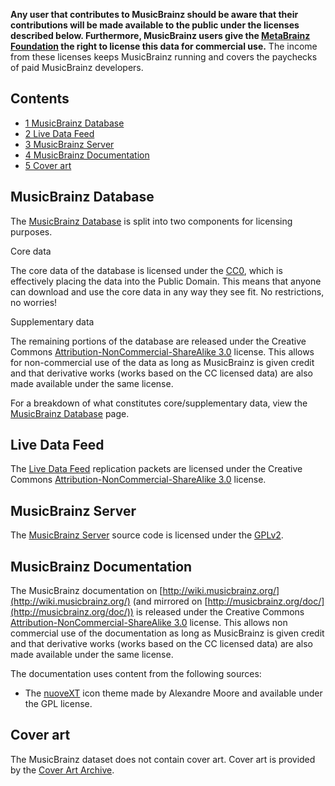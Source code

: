 **Any user that contributes to MusicBrainz should be aware that their contributions will be made available to the public under the licenses described below. Furthermore, MusicBrainz users give the [MetaBrainz Foundation](http://metabrainz.org/) the right to license this data for commercial use.** The income from these licenses keeps MusicBrainz running and covers the paychecks of paid MusicBrainz developers.

Contents
--------

* [1 MusicBrainz Database](#MusicBrainz_Database)
* [2 Live Data Feed](#Live_Data_Feed)
* [3 MusicBrainz Server](#MusicBrainz_Server)
* [4 MusicBrainz Documentation](#MusicBrainz_Documentation)
* [5 Cover art](#Cover_art)

MusicBrainz Database
--------------------

The [MusicBrainz Database](https://musicbrainz.org/doc/MusicBrainz_Database) is split into two components for licensing purposes.

Core data

The core data of the database is licensed under the [CC0](http://creativecommons.org/publicdomain/zero/1.0/), which is effectively placing the data into the Public Domain. This means that anyone can download and use the core data in any way they see fit. No restrictions, no worries!

Supplementary data

The remaining portions of the database are released under the Creative Commons [Attribution-NonCommercial-ShareAlike 3.0](http://creativecommons.org/licenses/by-nc-sa/3.0/) license. This allows for non-commercial use of the data as long as MusicBrainz is given credit and that derivative works (works based on the CC licensed data) are also made available under the same license.

For a breakdown of what constitutes core/supplementary data, view the [MusicBrainz Database](https://musicbrainz.org/doc/MusicBrainz_Database) page.

Live Data Feed
--------------

The [Live Data Feed](https://musicbrainz.org/doc/Live_Data_Feed) replication packets are licensed under the Creative Commons [Attribution-NonCommercial-ShareAlike 3.0](http://creativecommons.org/licenses/by-nc-sa/3.0) license.

MusicBrainz Server
------------------

The [MusicBrainz Server](https://musicbrainz.org/doc/MusicBrainz_Server) source code is licensed under the [GPLv2](http://www.gnu.org/licenses/old-licenses/gpl-2.0.html).

MusicBrainz Documentation
-------------------------

The MusicBrainz documentation on [http://wiki.musicbrainz.org/](http://wiki.musicbrainz.org/) (and mirrored on [http://musicbrainz.org/doc/](http://musicbrainz.org/doc/)) is released under the Creative Commons [Attribution-NonCommercial-ShareAlike 3.0](http://creativecommons.org/licenses/by-nc-sa/3.0/) license. This allows non commercial use of the documentation as long as MusicBrainz is given credit and that derivative works (works based on the CC licensed data) are also made available under the same license.

The documentation uses content from the following sources:

* The [nuoveXT](http://nuovext.pwsp.net/) icon theme made by Alexandre Moore and available under the GPL license.

Cover art
---------

The MusicBrainz dataset does not contain cover art. Cover art is provided by the [Cover Art Archive](http://coverartarchive.org/).